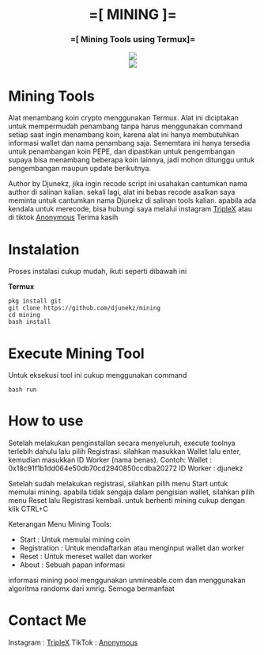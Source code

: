 <h1 align="center">=[ MINING ]=</h1>
<h3 align="center">=[ Mining Tools using Termux]=</h3>
<p align="center">
	<img src="https://img.shields.io/static/v1?style=for-the-badge&logo=appveyor&label=AUTHOR&message=DJUNEKZ&color=green")<br><br>
	<img src="https://img.shields.io/static/v1?label=Version&message=1.0.0 Beta&color=green")<br>

# Mining Tools

Alat menambang koin crypto menggunakan Termux.
Alat ini diciptakan untuk mempermudah penambang tanpa harus menggunakan command setiap saat ingin menambang koin, karena alat ini hanya membutuhkan informasi wallet dan nama penambang saja.
Sememtara ini hanya tersedia untuk penambangan koin PEPE, dan dipastikan untuk pengembangan supaya bisa menambang beberapa koin lainnya, jadi mohon ditunggu untuk pengembangan maupun update berikutnya.

Author by Djunekz, jika ingin recode script ini usahakan cantumkan nama author di salinan kalian.
sekali lagi, alat ini bebas recode asalkan saya meminta untuk cantumkan nama Djunekz di salinan tools kalian.
apabila ada kendala untuk merecode, bisa hubungi saya melalui instagram <a href="https://instagram.com/triple_x_redhh">TripleX</a> atau di tiktok <a href="https://tiktok.com/@anonymous_id_">Anonymous</a>
Terima kasih

# Instalation

Proses instalasi cukup mudah, ikuti seperti dibawah ini

**Termux**
```
pkg install git
git clone https://github.com/djunekz/mining
cd mining
bash install
```

# Execute Mining Tool

Untuk eksekusi tool ini cukup menggunakan command
```
bash run
```

# How to use

Setelah melakukan penginstallan secara menyeluruh, execute toolnya terlebih dahulu lalu pilih Registrasi. silahkan masukkan Wallet lalu enter, kemudian masukkan ID Worker (nama benas).
Contoh:
Wallet : 0x18c91f1b1dd064e50db70cd2940850ccdba20272
ID Worker : djunekz

Setelah sudah melakukan registrasi, silahkan pilih menu Start untuk memulai mining.
apabila tidak sengaja dalam pengisian wallet, silahkan pilih menu Reset lalu Registrasi kembali.
untuk berhenti mining cukup dengan klik CTRL+C

Keterangan Menu Mining Tools:
- Start : Untuk memulai mining coin
- Registration : Untuk mendaftarkan atau menginput wallet dan worker
- Reset : Untuk mereset wallet dan worker
- About : Sebuah papan informasi

informasi mining pool menggunakan unmineable.com dan menggunakan algoritma randomx dari xmrig.
Semoga bermanfaat

# Contact Me

Instagram : <a href="https://instagram.com/triple_x_redhh">TripleX</a>
TikTok : <a href="https://tiktok.com/@anonymous_id_">Anonymous</a>
